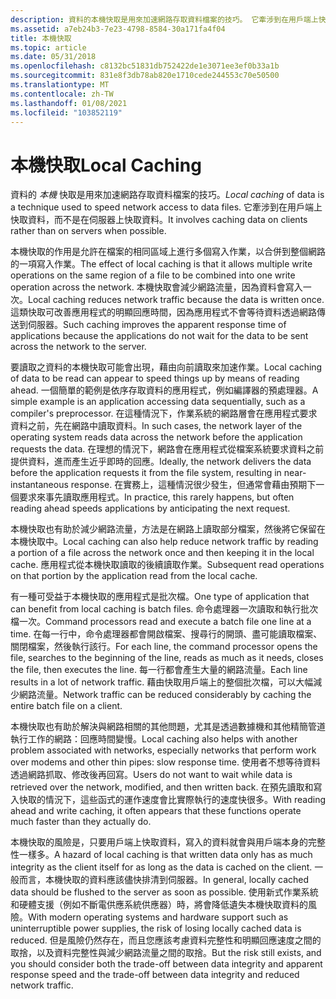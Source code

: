 ```yaml
---
description: 資料的本機快取是用來加速網路存取資料檔案的技巧。 它牽涉到在用戶端上快取資料，而不是在伺服器上快取資料。
ms.assetid: a7eb24b3-7e23-4798-8584-30a171fa4f04
title: 本機快取
ms.topic: article
ms.date: 05/31/2018
ms.openlocfilehash: c8132bc51831db752422de1e3071ee3ef0b33a1b
ms.sourcegitcommit: 831e8f3db78ab820e1710cede244553c70e50500
ms.translationtype: MT
ms.contentlocale: zh-TW
ms.lasthandoff: 01/08/2021
ms.locfileid: "103852119"
---
```

# <a name="local-caching"></a><span data-ttu-id="f7b2e-104">本機快取</span><span class="sxs-lookup"><span data-stu-id="f7b2e-104">Local Caching</span></span>

<span data-ttu-id="f7b2e-105">資料的 *本機* 快取是用來加速網路存取資料檔案的技巧。</span><span class="sxs-lookup"><span data-stu-id="f7b2e-105">*Local caching* of data is a technique used to speed network access to data files.</span></span> <span data-ttu-id="f7b2e-106">它牽涉到在用戶端上快取資料，而不是在伺服器上快取資料。</span><span class="sxs-lookup"><span data-stu-id="f7b2e-106">It involves caching data on clients rather than on servers when possible.</span></span>

<span data-ttu-id="f7b2e-107">本機快取的作用是允許在檔案的相同區域上進行多個寫入作業，以合併到整個網路的一項寫入作業。</span><span class="sxs-lookup"><span data-stu-id="f7b2e-107">The effect of local caching is that it allows multiple write operations on the same region of a file to be combined into one write operation across the network.</span></span> <span data-ttu-id="f7b2e-108">本機快取會減少網路流量，因為資料會寫入一次。</span><span class="sxs-lookup"><span data-stu-id="f7b2e-108">Local caching reduces network traffic because the data is written once.</span></span> <span data-ttu-id="f7b2e-109">這類快取可改善應用程式的明顯回應時間，因為應用程式不會等待資料透過網路傳送到伺服器。</span><span class="sxs-lookup"><span data-stu-id="f7b2e-109">Such caching improves the apparent response time of applications because the applications do not wait for the data to be sent across the network to the server.</span></span>

<span data-ttu-id="f7b2e-110">要讀取之資料的本機快取可能會出現，藉由向前讀取來加速作業。</span><span class="sxs-lookup"><span data-stu-id="f7b2e-110">Local caching of data to be read can appear to speed things up by means of reading ahead.</span></span> <span data-ttu-id="f7b2e-111">一個簡單的範例是依序存取資料的應用程式，例如編譯器的預處理器。</span><span class="sxs-lookup"><span data-stu-id="f7b2e-111">A simple example is an application accessing data sequentially, such as a compiler's preprocessor.</span></span> <span data-ttu-id="f7b2e-112">在這種情況下，作業系統的網路層會在應用程式要求資料之前，先在網路中讀取資料。</span><span class="sxs-lookup"><span data-stu-id="f7b2e-112">In such cases, the network layer of the operating system reads data across the network before the application requests the data.</span></span> <span data-ttu-id="f7b2e-113">在理想的情況下，網路會在應用程式從檔案系統要求資料之前提供資料，進而產生近乎即時的回應。</span><span class="sxs-lookup"><span data-stu-id="f7b2e-113">Ideally, the network delivers the data before the application requests it from the file system, resulting in near-instantaneous response.</span></span> <span data-ttu-id="f7b2e-114">在實務上，這種情況很少發生，但通常會藉由預期下一個要求來事先讀取應用程式。</span><span class="sxs-lookup"><span data-stu-id="f7b2e-114">In practice, this rarely happens, but often reading ahead speeds applications by anticipating the next request.</span></span>

<span data-ttu-id="f7b2e-115">本機快取也有助於減少網路流量，方法是在網路上讀取部分檔案，然後將它保留在本機快取中。</span><span class="sxs-lookup"><span data-stu-id="f7b2e-115">Local caching can also help reduce network traffic by reading a portion of a file across the network once and then keeping it in the local cache.</span></span> <span data-ttu-id="f7b2e-116">應用程式從本機快取讀取的後續讀取作業。</span><span class="sxs-lookup"><span data-stu-id="f7b2e-116">Subsequent read operations on that portion by the application read from the local cache.</span></span>

<span data-ttu-id="f7b2e-117">有一種可受益于本機快取的應用程式是批次檔。</span><span class="sxs-lookup"><span data-stu-id="f7b2e-117">One type of application that can benefit from local caching is batch files.</span></span> <span data-ttu-id="f7b2e-118">命令處理器一次讀取和執行批次檔一次。</span><span class="sxs-lookup"><span data-stu-id="f7b2e-118">Command processors read and execute a batch file one line at a time.</span></span> <span data-ttu-id="f7b2e-119">在每一行中，命令處理器都會開啟檔案、搜尋行的開頭、盡可能讀取檔案、關閉檔案，然後執行該行。</span><span class="sxs-lookup"><span data-stu-id="f7b2e-119">For each line, the command processor opens the file, searches to the beginning of the line, reads as much as it needs, closes the file, then executes the line.</span></span> <span data-ttu-id="f7b2e-120">每一行都會產生大量的網路流量。</span><span class="sxs-lookup"><span data-stu-id="f7b2e-120">Each line results in a lot of network traffic.</span></span> <span data-ttu-id="f7b2e-121">藉由快取用戶端上的整個批次檔，可以大幅減少網路流量。</span><span class="sxs-lookup"><span data-stu-id="f7b2e-121">Network traffic can be reduced considerably by caching the entire batch file on a client.</span></span>

<span data-ttu-id="f7b2e-122">本機快取也有助於解決與網路相關的其他問題，尤其是透過數據機和其他精簡管道執行工作的網路：回應時間變慢。</span><span class="sxs-lookup"><span data-stu-id="f7b2e-122">Local caching also helps with another problem associated with networks, especially networks that perform work over modems and other thin pipes: slow response time.</span></span> <span data-ttu-id="f7b2e-123">使用者不想等待資料透過網路抓取、修改後再回寫。</span><span class="sxs-lookup"><span data-stu-id="f7b2e-123">Users do not want to wait while data is retrieved over the network, modified, and then written back.</span></span> <span data-ttu-id="f7b2e-124">在預先讀取和寫入快取的情況下，這些函式的運作速度會比實際執行的速度快很多。</span><span class="sxs-lookup"><span data-stu-id="f7b2e-124">With reading ahead and write caching, it often appears that these functions operate much faster than they actually do.</span></span>

<span data-ttu-id="f7b2e-125">本機快取的風險是，只要用戶端上快取資料，寫入的資料就會與用戶端本身的完整性一樣多。</span><span class="sxs-lookup"><span data-stu-id="f7b2e-125">A hazard of local caching is that written data only has as much integrity as the client itself for as long as the data is cached on the client.</span></span> <span data-ttu-id="f7b2e-126">一般而言，本機快取的資料應該儘快排清到伺服器。</span><span class="sxs-lookup"><span data-stu-id="f7b2e-126">In general, locally cached data should be flushed to the server as soon as possible.</span></span> <span data-ttu-id="f7b2e-127">使用新式作業系統和硬體支援（例如不斷電供應系統供應器）時，將會降低遺失本機快取資料的風險。</span><span class="sxs-lookup"><span data-stu-id="f7b2e-127">With modern operating systems and hardware support such as uninterruptible power supplies, the risk of losing locally cached data is reduced.</span></span> <span data-ttu-id="f7b2e-128">但是風險仍然存在，而且您應該考慮資料完整性和明顯回應速度之間的取捨，以及資料完整性與減少網路流量之間的取捨。</span><span class="sxs-lookup"><span data-stu-id="f7b2e-128">But the risk still exists, and you should consider both the trade-off between data integrity and apparent response speed and the trade-off between data integrity and reduced network traffic.</span></span>

 

 



